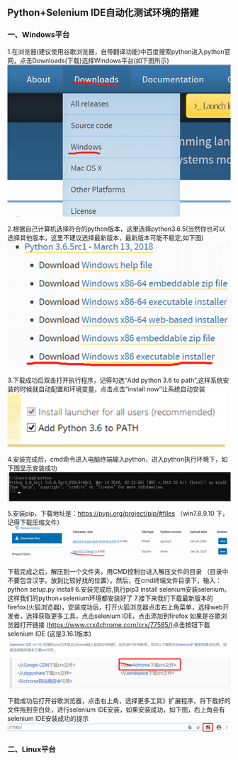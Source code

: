 ## Python+Selenium IDE自动化测试环境的搭建
### 一、Windows平台
1.在浏览器(建议使用谷歌浏览器，自带翻译功能)中百度搜索python进入python官网，点击Downloads(下载)选择Windows平台(如下图所示)
![avatar](./static/python.jpg )

2.根据自己计算机选择符合的python版本，这里选择python3.6.5(当然你也可以选择其他版本，这里不建议选择最新版本，最新版本可能不稳定,如下图)
![avatar](./static/down.jpg )

3.下载成功后双击打开执行程序，记得勾选“Add python 3.6 to path”,这样系统安装的时候就自动配置和环境变量，点击点击“install now”让系统自动安装
![avatar](./static/add.jpg )

4.安装完成后，cmd命令进入电脑终端输入python，进入python执行环境下，如下图显示安装成功
![avatar](./static/1582523813(1).jpg )

5.安装pip，下载地址是：https://pypi.org/project/pip/#files （win7.8.9.10 下，记得下载压缩文件）
![avatar](./static/1582523898.jpg )

下载完成之后，解压到一个文件夹，用CMD控制台进入解压文件的目录 （目录中不要包含汉字。放到比较好找的位置）。然后，在cmd终端文件目录下，输入：python setup.py install
6.安装完成后,执行pip3 install selenium安装selenium。这样我们的python+selenium环境都安装好了
7.接下来我们下载最新版本的firefox(火狐浏览器)，安装成功后，打开火狐浏览器点击右上角菜单，选择web开发者，选择获取更多工具，点击selenium IDE，点击添加到firefox
如果是谷歌浏览器打开链接 (https://www.crx4chrome.com/crx/77585/)点击按钮下载selenium IDE (这是3.16.1版本)
![avatar](./static/chajian.jpg )

下载成功后打开谷歌浏览器，点击右上角，选择更多工具》扩展程序，将下载好的文件拖到空白处，进行selenium IDE安装，如果安装成功，如下图，右上角会有selenium IDE安装成功的提示
![avatar](./static/xianshi.jpg )

### 二、Linux平台


